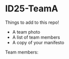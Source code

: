 # ID25-TeamA

Things to add to this repo!
- A team photo
- A list of team members
- A copy of your manifesto

Team members:
